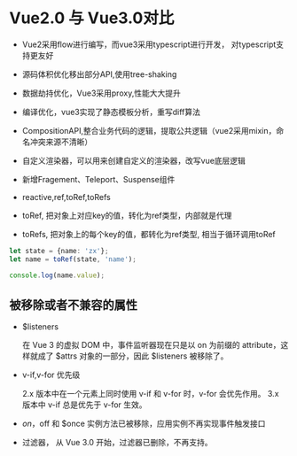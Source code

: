 # Vue2.0 与 Vue3.0对比
- Vue2采用flow进行编写，而vue3采用typescript进行开发， 对typescript支持更友好
- 源码体积优化移出部分API,使用tree-shaking
- 数据劫持优化，Vue3采用proxy,性能大大提升
- 编译优化，vue3实现了静态模板分析，重写diff算法
- CompositionAPI,整合业务代码的逻辑，提取公共逻辑（vue2采用mixin，命名冲突来源不清晰）
- 自定义渲染器，可以用来创建自定义的渲染器，改写vue底层逻辑
- 新增Fragement、Teleport、Suspense组件

- reactive,ref,toRef,toRefs
- toRef, 把对象上对应key的值，转化为ref类型，内部就是代理
- toRefs, 把对象上的每个key的值，都转化为ref类型, 相当于循环调用toRef
```ts
let state = {name: 'zx'};
let name = toRef(state, 'name');

console.log(name.value);
```



## 被移除或者不兼容的属性
- $listeners

    在 Vue 3 的虚拟 DOM 中，事件监听器现在只是以 on 为前缀的 attribute，这样就成了 $attrs 对象的一部分，因此 $listeners 被移除了。

- v-if,v-for 优先级

    2.x 版本中在一个元素上同时使用 v-if 和 v-for 时，v-for 会优先作用。
    3.x 版本中 v-if 总是优先于 v-for 生效。

- $on，$off 和 $once 实例方法已被移除，应用实例不再实现事件触发接口
- 过滤器， 从 Vue 3.0 开始，过滤器已删除，不再支持。